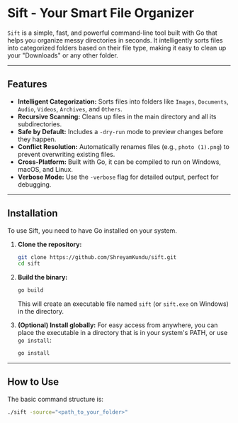 # Sift - Your Smart File Organizer

`Sift` is a simple, fast, and powerful command-line tool built with Go that helps you organize messy directories in seconds. It intelligently sorts files into categorized folders based on their file type, making it easy to clean up your "Downloads" or any other folder.

---

## Features

- **Intelligent Categorization:** Sorts files into folders like `Images`, `Documents`, `Audio`, `Videos`, `Archives`, and `Others`.
- **Recursive Scanning:** Cleans up files in the main directory and all its subdirectories.
- **Safe by Default:** Includes a `-dry-run` mode to preview changes before they happen.
- **Conflict Resolution:** Automatically renames files (e.g., `photo (1).png`) to prevent overwriting existing files.
- **Cross-Platform:** Built with Go, it can be compiled to run on Windows, macOS, and Linux.
- **Verbose Mode:** Use the `-verbose` flag for detailed output, perfect for debugging.

---

## Installation

To use Sift, you need to have Go installed on your system.

1.  **Clone the repository:**

    ```bash
    git clone https://github.com/ShreyamKundu/sift.git
    cd sift
    ```

2.  **Build the binary:**

    ```bash
    go build
    ```

    This will create an executable file named `sift` (or `sift.exe` on Windows) in the directory.

3.  **(Optional) Install globally:** For easy access from anywhere, you can place the executable in a directory that is in your system's PATH, or use `go install`:
    ```bash
    go install
    ```

---

## How to Use

The basic command structure is:

```bash
./sift -source="<path_to_your_folder>"
```
